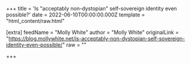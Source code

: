 
+++
title = 'Is "acceptably non-dystopian" self-sovereign identity even possible?'
date = 2022-06-10T00:00:00.000Z
template = "html_content/raw.html"

[extra]
feedName = "Molly White"
author = "Molly White"
originalLink = "https://blog.mollywhite.net/is-acceptably-non-dystopian-self-sovereign-identity-even-possible/"
raw = ""

+++

